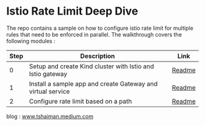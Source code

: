 # Istio Rate Limit Deep Dive

The repo contains a sample on how to configure istio rate limit for multiple rules that need to be enforced in parallel.
The walkthrough covers the following modules :

| Step | Description | Link |
|------|-------------|------|
| 0 | Setup and create Kind cluster with Istio and Istio gateway | [Readme](./0-setup/README.md) |
| 1 | Install a sample app and create Gateway and virtual service | [Readme](./1-application/README.md) |
| 2 | Configure rate limit based on a path | [Readme](./2-ratelimit-simple/README.md) |

blog : www.tshaiman.medium.com

